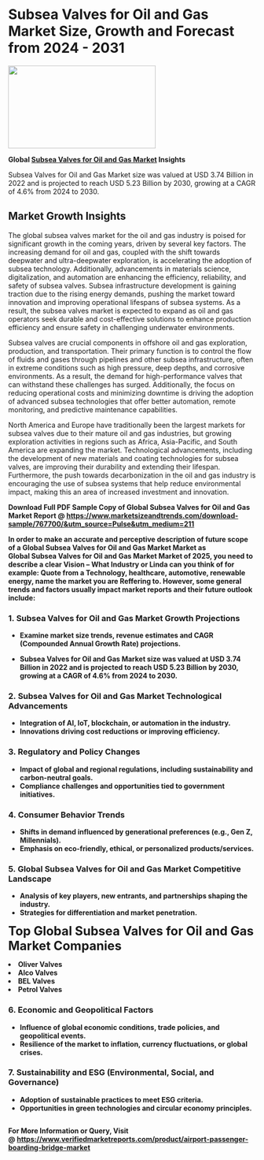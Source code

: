 <H1>Subsea Valves for Oil and Gas Market Size, Growth and Forecast from 2024 - 2031</H1><img class="aligncenter size-medium wp-image-584254" src="https://thirdeyenews.in/wp-content/uploads/2024/09/Global-Market-Research-300x168.jpeg" alt="" width="300" height="168" /><p><strong>Global&nbsp;<a href="https://www.marketsizeandtrends.com/download-sample/767700/&amp;utm_source=Pulse&amp;utm_medium=211">Subsea Valves for Oil and Gas Market</a> Insights</strong></p><p>Subsea Valves for Oil and Gas Market size was valued at USD 3.74 Billion in 2022 and is projected to reach USD 5.23 Billion by 2030, growing at a CAGR of 4.6% from 2024 to 2030.</p><p><h2>Market Growth Insights</h2> <p>The global subsea valves market for the oil and gas industry is poised for significant growth in the coming years, driven by several key factors. The increasing demand for oil and gas, coupled with the shift towards deepwater and ultra-deepwater exploration, is accelerating the adoption of subsea technology. Additionally, advancements in materials science, digitalization, and automation are enhancing the efficiency, reliability, and safety of subsea valves. Subsea infrastructure development is gaining traction due to the rising energy demands, pushing the market toward innovation and improving operational lifespans of subsea systems. As a result, the subsea valves market is expected to expand as oil and gas operators seek durable and cost-effective solutions to enhance production efficiency and ensure safety in challenging underwater environments.</p> <p><strong></strong></p> <p>Subsea valves are crucial components in offshore oil and gas exploration, production, and transportation. Their primary function is to control the flow of fluids and gases through pipelines and other subsea infrastructure, often in extreme conditions such as high pressure, deep depths, and corrosive environments. As a result, the demand for high-performance valves that can withstand these challenges has surged. Additionally, the focus on reducing operational costs and minimizing downtime is driving the adoption of advanced subsea technologies that offer better automation, remote monitoring, and predictive maintenance capabilities.</p> <p>North America and Europe have traditionally been the largest markets for subsea valves due to their mature oil and gas industries, but growing exploration activities in regions such as Africa, Asia-Pacific, and South America are expanding the market. Technological advancements, including the development of new materials and coating technologies for subsea valves, are improving their durability and extending their lifespan. Furthermore, the push towards decarbonization in the oil and gas industry is encouraging the use of subsea systems that help reduce environmental impact, making this an area of increased investment and innovation.</p> <p><strong></p><p><span class=""><strong>Download Full PDF Sample Copy of Global Subsea Valves for Oil and Gas Market Report</strong> @ <a href="https://www.marketsizeandtrends.com/download-sample/767700/&amp;utm_source=Pulse&amp;utm_medium=211" target="_blank">https://www.marketsizeandtrends.com/download-sample/767700/&amp;utm_source=Pulse&amp;utm_medium=211</a></span></p><p>In order to make an accurate and perceptive description of future scope of a Global&nbsp;Subsea Valves for Oil and Gas Market Market as Global&nbsp;Subsea Valves for Oil and Gas Market Market of 2025, you need to describe a clear Vision &ndash; What Industry or Linda can you think of for example: Quote from a Technology, healthcare, automotive, renewable energy, name the market you are Reffering to. However, some general trends and factors usually impact market reports and their future outlook include:</p><h3>1.&nbsp;<strong>Subsea Valves for Oil and Gas Market Growth Projections</strong></h3><ul><li>Examine market size trends, revenue estimates and CAGR (Compounded Annual Growth Rate) projections.</li><li><p>Subsea Valves for Oil and Gas Market size was valued at USD 3.74 Billion in 2022 and is projected to reach USD 5.23 Billion by 2030, growing at a CAGR of 4.6% from 2024 to 2030.</p></li></ul><h3>2.&nbsp;<strong>Subsea Valves for Oil and Gas Market Technological Advancements</strong></h3><ul><li>Integration of AI, IoT, blockchain, or automation in the industry.</li><li>Innovations driving cost reductions or improving efficiency.</li></ul><h3>3.&nbsp;<strong>Regulatory and Policy Changes</strong></h3><ul><li>Impact of global and regional regulations, including sustainability and carbon-neutral goals.</li><li>Compliance challenges and opportunities tied to government initiatives.</li></ul><h3>4.&nbsp;<strong>Consumer Behavior Trends</strong></h3><ul><li>Shifts in demand influenced by generational preferences (e.g., Gen Z, Millennials).</li><li>Emphasis on eco-friendly, ethical, or personalized products/services.</li></ul><h3>5.&nbsp;<strong>Global Subsea Valves for Oil and Gas Market Competitive Landscape</strong></h3><ul><li>Analysis of key players, new entrants, and partnerships shaping the industry.</li><li>Strategies for differentiation and market penetration.</li></ul><p data-pm-slice="1 1 []"><span style="color: inherit; font-family: inherit; font-size: 25px;">Top Global Subsea Valves for Oil and Gas Market Companies</span></p><div class="" data-test-id=""><p><li>Oliver Valves</li><li> Alco Valves</li><li> BEL Valves</li><li> Petrol Valves</li></p></div><h3>6.&nbsp;<strong>Economic and Geopolitical Factors</strong></h3><ul><li>Influence of global economic conditions, trade policies, and geopolitical events.</li><li>Resilience of the market to inflation, currency fluctuations, or global crises.</li></ul><h3>7.&nbsp;<strong>Sustainability and ESG (Environmental, Social, and Governance)</strong></h3><ul><li>Adoption of sustainable practices to meet ESG criteria.</li><li>Opportunities in green technologies and circular economy principles.</li></ul><h2><strong style="font-size: 14px;">For More Information or Query, Visit @&nbsp;</strong><a style="background-color: #ffffff; font-size: 14px;" href="https://www.marketsizeandtrends.com/report/subsea-valves-for-oil-and-gas-market/" target="_blank">https://www.verifiedmarketreports.com/product/airport-passenger-boarding-bridge-market</a></h2>
